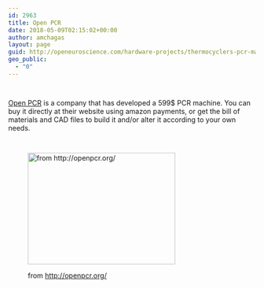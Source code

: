 ```yaml
---
id: 2963
title: Open PCR
date: 2018-05-09T02:15:02+00:00
author: amchagas
layout: page
guid: http://openeuroscience.com/hardware-projects/thermocyclers-pcr-machines/open-pcr-copy/
geo_public:
  - "0"
---
```

` `

[Open PCR](http://openpcr.org/) is a company that has developed a 599$ PCR machine. You can buy it directly at their website using amazon payments, or get the bill of materials and CAD files to build it and/or alter it according to your own needs.

` `<figure id="attachment_1058" style="width: 300px" class="wp-caption aligncenter">

[<img class="size-medium wp-image-1058" src="https://i0.wp.com/openeuroscience.com/wp-content/uploads/2015/06/machine-34ba9a259de2ce130a96f9f6380cc9da.png?resize=300%2C227" alt="from http://openpcr.org/" width="300" height="227" srcset="https://i0.wp.com/openeuroscience.com/wp-content/uploads/2015/06/machine-34ba9a259de2ce130a96f9f6380cc9da.png?w=479 479w, https://i0.wp.com/openeuroscience.com/wp-content/uploads/2015/06/machine-34ba9a259de2ce130a96f9f6380cc9da.png?resize=300%2C227 300w" sizes="(max-width: 300px) 100vw, 300px" data-recalc-dims="1" />](https://i0.wp.com/openeuroscience.com/wp-content/uploads/2015/06/machine-34ba9a259de2ce130a96f9f6380cc9da.png)<figcaption class="wp-caption-text">from http://openpcr.org/</figcaption></figure>